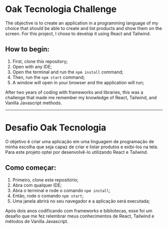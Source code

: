 # Oak Tecnologia Challenge

The objective is to create an application in a programming language of my choice that should be able to create and list products and show them on the screen. For this project, I chose to develop it using React and Tailwind.

## How to begin:

1. First, clone this repository;
2. Open with any IDE;
3. Open the terminal and run the `npm install` command;
4. Then, run the `npm start` command;
5. A window will open in your browser and the application will run;

After two years of coding with frameworks and libraries, this was a challenge that made me remember my knowledge of React, Tailwind, and Vanilla Javascript methods.

---

# Desafio Oak Tecnologia

O objetivo é criar uma aplicação em uma linguagem de programação de minha escolha que seja capaz de criar e listar produtos e exibi-los na tela. Para este projeto optei por desenvolvê-lo utilizando React e Tailwind.

## Como começar:

1. Primeiro, clone este repositório;
2. Abra com qualquer IDE;
3. Abra o terminal e rode o comando `npm install`;
4. Então, rode o comando `npm start`;
5. Uma janela abrirá no seu navegador e a aplicação será executada;

Após dois anos codificando com frameworks e bibliotecas, esse foi um desafio que me fez relembrar meus conhecimentos de React, Tailwind e métodos de Vanilla Javascript.
